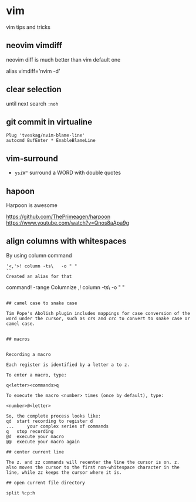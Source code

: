 # vim

vim tips and tricks

## neovim vimdiff

neovim diff is much better than vim default one

alias vimdiff='nvim -d'

## clear selection

until next search `:noh`

## git commit in virtualine

```
Plug 'tveskag/nvim-blame-line'
autocmd BufEnter * EnableBlameLine
```

## vim-surround

- `ysiW"` surround a WORD with double quotes

## hapoon

Harpoon is awesome

https://github.com/ThePrimeagen/harpoon
https://www.youtube.com/watch?v=Qnos8aApa9g

## align columns with whitespaces

By using column command

```
'<,'>! column -ts\   -o " "
``
Created an alias for that

```
command! -range Columnize <line1>,<line2>! column -ts\   -o " "
```

## camel case to snake case

Tim Pope's Abolish plugin includes mappings for case conversion of the word under the cursor, such as crs and crc to convert to snake case or camel case.


## macros


Recording a macro

Each register is identified by a letter a to z.

To enter a macro, type:

q<letter><commands>q

To execute the macro <number> times (once by default), type:

<number>@<letter>

So, the complete process looks like:
qd 	start recording to register d
... 	your complex series of commands
q 	stop recording
@d 	execute your macro
@@ 	execute your macro again  

## center current line

The z. and zz commands will recenter the line the cursor is on. z. also moves the cursor to the first non-whitespace character in the line, while zz keeps the cursor where it is.

## open current file directory

split %:p:h
